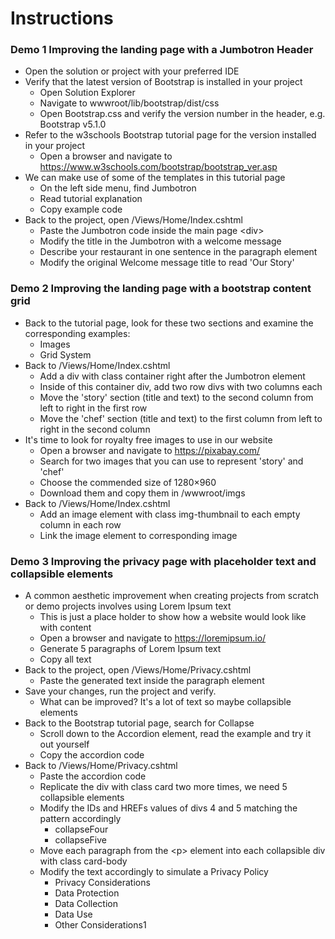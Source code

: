 # Instructions

### Demo 1 Improving the landing page with a Jumbotron Header

- Open the solution or project with your preferred IDE
- Verify that the latest version of Bootstrap is installed in your project
    - Open Solution Explorer
    - Navigate to wwwroot/lib/bootstrap/dist/css
    - Open Bootstrap.css and verify the version number in the header, e.g. Bootstrap v5.1.0
- Refer to the w3schools Bootstrap tutorial page for the version installed in your project
    - Open a browser and navigate to https://www.w3schools.com/bootstrap/bootstrap_ver.asp
- We can make use of some of the templates in this tutorial page
    - On the left side menu, find Jumbotron
    - Read tutorial explanation
    - Copy example code
- Back to the project, open /Views/Home/Index.cshtml
    - Paste the Jumbotron code inside the main page \<div>
    - Modify the title in the Jumbotron with a welcome message
    - Describe your restaurant in one sentence in the paragraph element
    - Modify the original Welcome message title to read 'Our Story'

### Demo 2 Improving the landing page with a bootstrap content grid

- Back to the tutorial page, look for these two sections and examine the corresponding examples:
    - Images
    - Grid System
- Back to /Views/Home/Index.cshtml
    - Add a div with class container right after the Jumbotron element
    - Inside of this container div, add two row divs with two columns each
    - Move the 'story' section (title and text) to the second column from left to right in the first row
    - Move the 'chef' section (title and text) to the first column from left to right in the second column
- It's time to look for royalty free images to use in our website
    - Open a browser and navigate to https://pixabay.com/
    - Search for two images that you can use to represent 'story' and 'chef'
    - Choose the commended size of 1280×960
    - Download them and copy them in /wwwroot/imgs
- Back to /Views/Home/Index.cshtml
    - Add an image element with class img-thumbnail to each empty column in each row
    - Link the image element to corresponding image

### Demo 3 Improving the privacy page with placeholder text and collapsible elements

- A common aesthetic improvement when creating projects from scratch or demo projects involves using Lorem Ipsum text
    - This is just a place holder to show how a website would look like with content
    - Open a browser and navigate to https://loremipsum.io/
    - Generate 5 paragraphs of Lorem Ipsum text
    - Copy all text
- Back to the project, open /Views/Home/Privacy.cshtml
    - Paste the generated text inside the paragraph element
- Save your changes, run the project and verify.
    - What can be improved? It's a lot of text so maybe collapsible elements
- Back to the Bootstrap tutorial page, search for Collapse
    - Scroll down to the Accordion element, read the example and try it out yourself
    - Copy the accordion code
- Back to /Views/Home/Privacy.cshtml
    - Paste the accordion code
    - Replicate the div with class card two more times, we need 5 collapsible elements
    - Modify the IDs and HREFs values of divs 4 and 5 matching the pattern accordingly
        - collapseFour
        - collapseFive
    - Move each paragraph from the \<p> element into each collapsible div with class card-body
    - Modify the text accordingly to simulate a Privacy Policy
        - Privacy Considerations
        - Data Protection
        - Data Collection
        - Data Use
        - Other Considerations1
